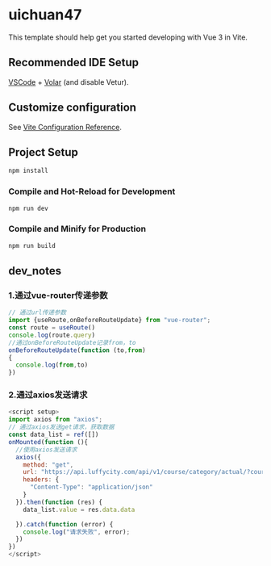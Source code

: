 # uichuan47

This template should help get you started developing with Vue 3 in Vite.

## Recommended IDE Setup

[VSCode](https://code.visualstudio.com/) + [Volar](https://marketplace.visualstudio.com/items?itemName=Vue.volar) (and disable Vetur).

## Customize configuration

See [Vite Configuration Reference](https://vitejs.dev/config/).

## Project Setup

```sh
npm install
```

### Compile and Hot-Reload for Development

```sh
npm run dev
```

### Compile and Minify for Production

```sh
npm run build
```



## dev_notes

### 1.通过vue-router传递参数

```js
// 通过url传递参数
import {useRoute,onBeforeRouteUpdate} from "vue-router";
const route = useRoute()
console.log(route.query)
//通过onBeforeRouteUpdate记录from，to
onBeforeRouteUpdate(function (to,from)
{
  console.log(from,to)
})
```



### 2.通过axios发送请求

```js
<script setup>
import axios from "axios";
// 通过axios发送get请求，获取数据
const data_list = ref([])
onMounted(function (){
  //使用axios发送请求
  axios({
    method: "get",
    url: "https://api.luffycity.com/api/v1/course/category/actual/?courseType=actual",
    headers: {
      "Content-Type": "application/json"
    }
  }).then(function (res) {
    data_list.value = res.data.data

  }).catch(function (error) {
    console.log("请求失败", error);
  })
})
</script>
```

